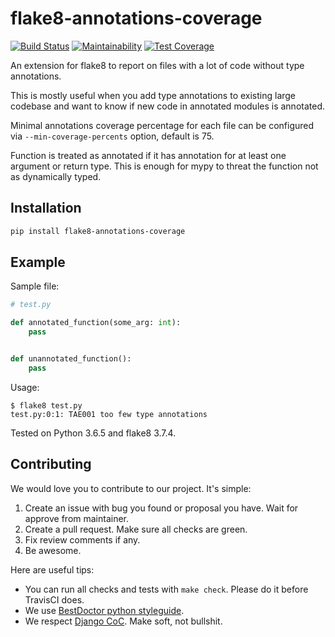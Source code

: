 # flake8-annotations-coverage

[![Build Status](https://travis-ci.org/best-doctor/flake8-annotations-coverage.svg?branch=master)](https://travis-ci.org/best-doctor/flake8-annotations-coverage)
[![Maintainability](https://api.codeclimate.com/v1/badges/8480286aaae1c0612351/maintainability)](https://codeclimate.com/github/best-doctor/flake8-annotations-coverage/maintainability)
[![Test Coverage](https://api.codeclimate.com/v1/badges/8480286aaae1c0612351/test_coverage)](https://codeclimate.com/github/best-doctor/flake8-annotations-coverage/test_coverage)

An extension for flake8 to report on files with a lot of code
without type annotations.

This is mostly useful when you add type annotations to existing
large codebase and want to know if new code in annotated modules
 is annotated.

Minimal annotations coverage percentage for each file can be configured via
`--min-coverage-percents` option, default is 75.

Function is treated as annotated if it has annotation for at least
one argument or return type. This is enough for mypy to threat the function
not as dynamically typed.

## Installation

```bash
pip install flake8-annotations-coverage
```

## Example

Sample file:

```python
# test.py

def annotated_function(some_arg: int):
    pass


def unannotated_function():
    pass
```

Usage:

```terminal
$ flake8 test.py
test.py:0:1: TAE001 too few type annotations
```

Tested on Python 3.6.5 and flake8 3.7.4.

## Contributing

We would love you to contribute to our project. It's simple:

1. Create an issue with bug you found or proposal you have.
   Wait for approve from maintainer.
1. Create a pull request. Make sure all checks are green.
1. Fix review comments if any.
1. Be awesome.

Here are useful tips:

- You can run all checks and tests with `make check`.
  Please do it before TravisCI does.
- We use [BestDoctor python styleguide](https://github.com/best-doctor/guides/blob/master/guides/en/python_styleguide.md).
- We respect [Django CoC](https://www.djangoproject.com/conduct/).
  Make soft, not bullshit.
